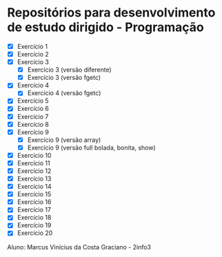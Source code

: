 # Repositórios para desenvolvimento de estudo dirigido - Programação

- [x] Exercício 1
- [x] Exercício 2
- [x] Exercício 3
  - [x] Exercício 3 (versão diferente)
  - [x] Exercício 3 (versão fgetc)
- [x] Exercício 4
  - [x] Exercício 4 (versão fgetc)
- [x] Exercício 5
- [x] Exercício 6
- [x] Exercício 7
- [x] Exercício 8
- [x] Exercício 9
  - [x] Exercício 9 (versão array)
  - [x] Exercício 9 (versão full bolada, bonita, show)
- [x] Exercício 10
- [x] Exercício 11
- [x] Exercício 12
- [x] Exercício 13
- [x] Exercício 14
- [x] Exercício 15
- [x] Exercício 16
- [x] Exercício 17
- [x] Exercício 18
- [x] Exercício 19
- [x] Exercício 20

Aluno: Marcus Vinícius da Costa Graciano - 2info3
